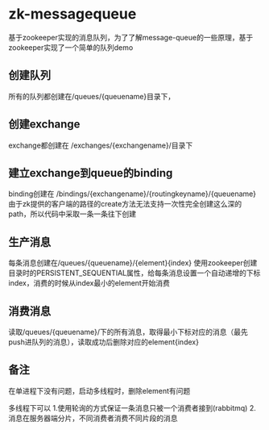 # zk-messagequeue
基于zookeeper实现的消息队列，为了了解message-queue的一些原理，基于zookeeper实现了一个简单的队列demo

## 创建队列
所有的队列都创建在/queues/{queuename}目录下，

## 创建exchange
exchange都创建在 /exchanges/{exchangename}/目录下

## 建立exchange到queue的binding
binding创建在 /bindings/{exchangename}/{routingkeyname}/{queuename} 
由于zk提供的客户端的路径的create方法无法支持一次性完全创建这么深的path，所以代码中采取一条一条往下创建


## 生产消息
每条消息创建在/queues/{queuename}/{element}{index} 使用zookeeper创建目录时的PERSISTENT_SEQUENTIAL属性，给每条消息设置一个自动递增的下标index，消费的时候从index最小的element开始消费

## 消费消息
读取/queues/{queuename}/下的所有消息，取得最小下标对应的消息（最先push进队列的消息），读取成功后删除对应的element{index}

## 备注
在单进程下没有问题，启动多线程时，删除element有问题

多线程下可以
1.使用轮询的方式保证一条消息只被一个消费者接到(rabbitmq)
2.消息在服务器端分片，不同消费者消费不同片段的消息

